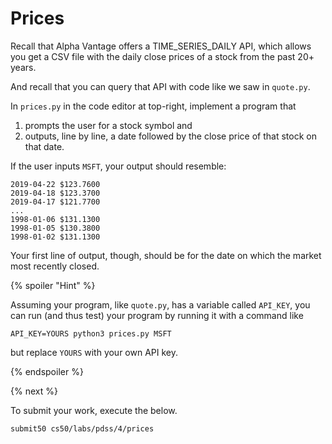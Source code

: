 # Prices

Recall that Alpha Vantage offers a TIME\_SERIES\_DAILY API, which allows you get a CSV file with the daily close prices of a stock from the past 20+ years.

And recall that you can query that API with code like we saw in `quote.py`.

In `prices.py` in the code editor at top-right, implement a program that

1. prompts the user for a stock symbol and
1. outputs, line by line, a date followed by the close price of that stock on that date.

If the user inputs `MSFT`, your output should resemble:

```
2019-04-22 $123.7600
2019-04-18 $123.3700
2019-04-17 $121.7700
...
1998-01-06 $131.1300
1998-01-05 $130.3800
1998-01-02 $131.1300
```

Your first line of output, though, should be for the date on which the market most recently closed.

{% spoiler "Hint" %}

Assuming your program, like `quote.py`, has a variable called `API_KEY`, you can run (and thus test) your program by running it with a command like

```
API_KEY=YOURS python3 prices.py MSFT
```

but replace `YOURS` with your own API key.

{% endspoiler %}

{% next %}

To submit your work, execute the below.

```
submit50 cs50/labs/pdss/4/prices
```

